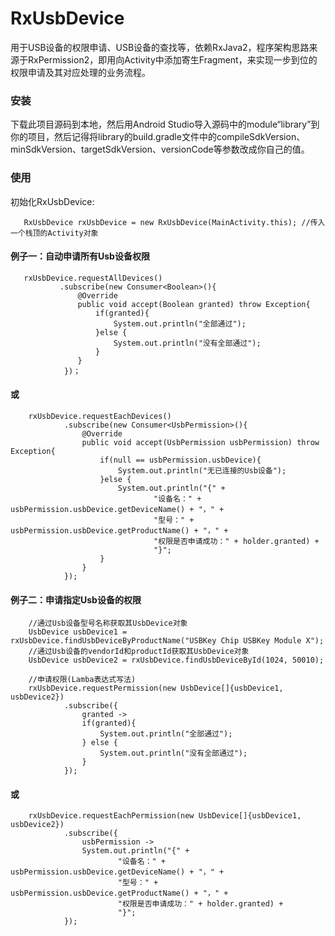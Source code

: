 # RxUsbDevice
用于USB设备的权限申请、USB设备的查找等，依赖RxJava2，程序架构思路来源于RxPermission2，即用向Activity中添加寄生Fragment，来实现一步到位的权限申请及其对应处理的业务流程。

### 安装
下载此项目源码到本地，然后用Android Studio导入源码中的module“library”到你的项目，然后记得将library的build.gradle文件中的compileSdkVersion、minSdkVersion、targetSdkVersion、versionCode等参数改成你自己的值。

### 使用
初始化RxUsbDevice:
```
   RxUsbDevice rxUsbDevice = new RxUsbDevice(MainActivity.this); //传入一个栈顶的Activity对象
```
#### 例子一：自动申请所有Usb设备权限
```
   rxUsbDevice.requestAllDevices()
           .subscribe(new Consumer<Boolean>(){
               @Override
               public void accept(Boolean granted) throw Exception{
                   if(granted){
                       System.out.println("全部通过");
                   }else {
                       System.out.println("没有全部通过");
                   }
               }
            })；
```
#### 或
```
    rxUsbDevice.requestEachDevices()
            .subscribe(new Consumer<UsbPermission>(){
                @Override
                public void accept(UsbPermission usbPermission) throw Exception{
                    if(null == usbPermission.usbDevice){
                        System.out.println("无已连接的Usb设备");
                    }else {
                        System.out.println("{" + 
                                "设备名：" + usbPermission.usbDevice.getDeviceName() + "，" +
                                "型号：" + usbPermission.usbDevice.getProductName() + "，" +
                                "权限是否申请成功：" + holder.granted) +
                                "}";
                    }
                }
            });
```
#### 例子二：申请指定Usb设备的权限
```
    //通过Usb设备型号名称获取其UsbDevice对象
    UsbDevice usbDevice1 = rxUsbDevice.findUsbDeviceByProductName("USBKey Chip USBKey Module X"); 
    //通过Usb设备的vendorId和productId获取其UsbDevice对象
    UsbDevice usbDevice2 = rxUsbDevice.findUsbDeviceById(1024, 50010);
    
    //申请权限(Lamba表达式写法)
    rxUsbDevice.requestPermission(new UsbDevice[]{usbDevice1, usbDevice2})
            .subscribe({
                granted ->
                if(granted){
                    System.out.println("全部通过");
                } else {
                    System.out.println("没有全部通过");
                }
            });
```
#### 或
```
    rxUsbDevice.requestEachPermission(new UsbDevice[]{usbDevice1, usbDevice2})
            .subscribe({
                usbPermission ->
                System.out.println("{" + 
                        "设备名：" + usbPermission.usbDevice.getDeviceName() + "，" +
                        "型号：" + usbPermission.usbDevice.getProductName() + "，" +
                        "权限是否申请成功：" + holder.granted) +
                        "}";
            });
```

